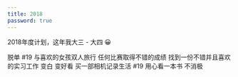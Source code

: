 ```yaml
---
title: 2018
password: true
---
```


2018年度计划，这年我大三 - 大四 😀

<el-checkbox :value="true" class="delayed">脱单 #19</el-checkbox>
<el-checkbox :value="true">与喜欢的女孩双人旅行</el-checkbox>
<el-checkbox :value="true">任何比赛取得不错的成绩</el-checkbox>
<el-checkbox :value="true">找到一份不错并且喜欢的实习工作</el-checkbox>
<el-checkbox :value="true" class="delete">变白</el-checkbox>
<el-checkbox :value="true" class="delete">变好看</el-checkbox>
<el-checkbox :value="true" class="delayed">买一部相机记录生活 #19</el-checkbox>
<el-checkbox :value="true">用心看一本书</el-checkbox>
<el-checkbox :value="true">不消极</el-checkbox>

